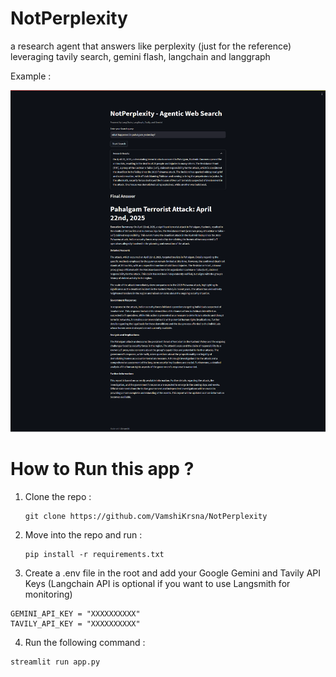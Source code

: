 # NotPerplexity
a research agent that answers like perplexity (just for the reference) leveraging tavily search, gemini flash, langchain and langgraph

Example : 

<img src="LongScreenshot.png">


<h1> How to Run this app ? </h1>

1. Clone the repo :
   ```
   git clone https://github.com/VamshiKrsna/NotPerplexity
   ```
2. Move into the repo and run :
   ```
   pip install -r requirements.txt
   ```
3. Create a .env file in the root and add your Google Gemini and Tavily API Keys (Langchain API is optional if you want to use Langsmith for monitoring)
  ```
  GEMINI_API_KEY = "XXXXXXXXXX"
  TAVILY_API_KEY = "XXXXXXXXXX"
  ```
4. Run the following command :
  ```
  streamlit run app.py
  ```
